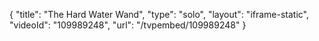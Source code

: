 {
    "title": "The Hard Water Wand",
    "type": "solo",
    "layout": "iframe-static",
    "videoId": "109989248",
    "url": "\/tvpembed\/109989248"
}